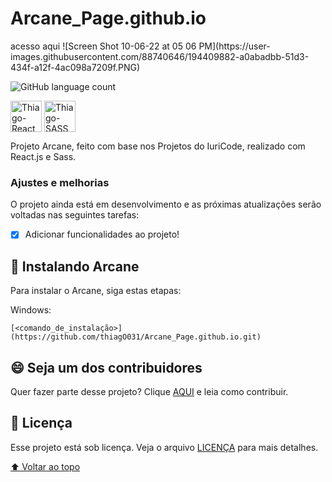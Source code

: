 # Arcane_Page.github.io

<link src="/">acesso aqui</link>
![Screen Shot 10-06-22 at 05 06 PM](https://user-images.githubusercontent.com/88740646/194409882-a0abadbb-51d3-434f-a12f-4ac098a7209f.PNG)

<!---Esses são exemplos. Veja https://shields.io para outras pessoas ou para personalizar este conjunto de escudos. Você pode querer incluir dependências, status do projeto e informações de licença aqui--->

![GitHub language count](https://img.shields.io/github/languages/count/iuricode/README-template?style=for-the-badge) 

<img align="center" alt="Thiago-React" height="50" width="50" src="https://cdn.jsdelivr.net/gh/devicons/devicon/icons/react/react-original.svg" /> <img align="center" alt="Thiago-SASS" height="50" width="50" src="https://cdn.jsdelivr.net/gh/devicons/devicon/icons/sass/sass-original.svg">  


Projeto Arcane, feito com base nos Projetos do IuriCode, realizado com React.js e Sass.


### Ajustes e melhorias

O projeto ainda está em desenvolvimento e as próximas atualizações serão voltadas nas seguintes tarefas:

- [x] Adicionar funcionalidades ao projeto!


## 🚀 Instalando Arcane

Para instalar o Arcane, siga estas etapas:

Windows:
```
[<comando_de_instalação>](https://github.com/thiagO031/Arcane_Page.github.io.git)
```


## 😄 Seja um dos contribuidores<br>

Quer fazer parte desse projeto? Clique [AQUI](CONTRIBUTING.md) e leia como contribuir.

## 📝 Licença

Esse projeto está sob licença. Veja o arquivo [LICENÇA](LICENSE.md) para mais detalhes.

[⬆ Voltar ao topo](#nome-do-projeto)<br>

